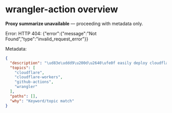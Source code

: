 # wrangler-action overview

**Proxy summarize unavailable** — proceeding with metadata only.

Error: HTTP 404: {"error":{"message":"Not Found","type":"invalid_request_error"}}

Metadata:
```json
{
  "description": "\ud83e\uddd9\u200d\u2640\ufe0f easily deploy cloudflare workers applications using wrangler and github actions",
  "topics": [
    "cloudflare",
    "cloudflare-workers",
    "github-actions",
    "wrangler"
  ],
  "paths": [],
  "why": "Keyword/topic match"
}
```